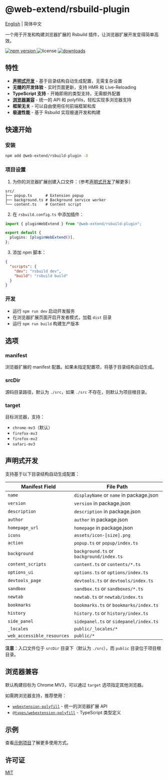 # @web-extend/rsbuild-plugin

[English](./README.md) | 简体中文

一个用于开发和构建浏览器扩展的 Rsbuild 插件，让浏览器扩展开发变得简单高效。

<p>
  <a href="https://npmjs.com/package/@web-extend/rsbuild-plugin">
   <img src="https://img.shields.io/npm/v/@web-extend/rsbuild-plugin?style=flat-square&colorA=564341&colorB=EDED91" alt="npm version" />
  </a>
  <img src="https://img.shields.io/badge/License-MIT-blue.svg?style=flat-square&colorA=564341&colorB=EDED91" alt="license" />
  <a href="https://npmcharts.com/compare/@web-extend/rsbuild-plugin?minimal=true"><img src="https://img.shields.io/npm/dm/@web-extend/rsbuild-plugin.svg?style=flat-square&colorA=564341&colorB=EDED91" alt="downloads" /></a>
</p>

## 特性

- **[声明式开发](#declarative-development)** - 基于目录结构自动生成配置，无需复杂设置
- **无缝的开发体验** - 实时页面更新，支持 HMR 和 Live-Reloading
- **TypeScript 支持** - 开箱即用的类型支持，无需额外配置
- **[浏览器兼容](#browser-compatibility)** - 统一的 API 和 polyfills，轻松实现多浏览器支持
- **框架无关** - 可以自由使用任何前端框架和库
- **极速性能** - 基于 Rsbuild 实现极速开发和构建

## 快速开始

### 安装

```bash
npm add @web-extend/rsbuild-plugin -D
```

### 项目设置

1. 为你的浏览器扩展创建入口文件：（参考[声明式开发](#declarative-development)了解更多）

```
src/
├── popup.ts      # Extension popup
├── background.ts # Background service worker
└── content.ts    # Content script
```

2. 在 `rsbuild.config.ts` 中添加插件：

```ts
import { pluginWebExtend } from "@web-extend/rsbuild-plugin";

export default {
  plugins: [pluginWebExtend()],
};
```

3. 添加 npm 脚本：

```json
{
  "scripts": {
    "dev": "rsbuild dev",
    "build": "rsbuild build"
  }
}
```

### 开发

- 运行 `npm run dev` 启动开发服务
- 在浏览器扩展页面开启开发者模式，加载 `dist` 目录
- 运行 `npm run build` 构建生产版本

## 选项

### manifest

浏览器扩展的 manifest 配置。如果未指定配置项，将基于目录结构自动生成。

### srcDir

源码目录路径，默认为 `./src`，如果 `./src` 不存在，则默认为项目根目录。

### target

目标浏览器，支持：

- `chrome-mv3`（默认）
- `firefox-mv3`
- `firefox-mv2`
- `safari-mv3`

<h2 id="declarative-development">声明式开发</h2>

支持基于以下目录结构自动生成配置：

| Manifest Field             | File Path                                |
| -------------------------- | ---------------------------------------- |
| `name`                     | `displayName` or `name` in package.json  |
| `version`                  | `version` in package.json                |
| `description`              | `description` in package.json            |
| `author`                   | `author` in package.json                 |
| `homepage_url`             | `homepage` in package.json               |
| `icons`                    | `assets/icon-[size].png`                 |
| `action`                   | `popup.ts` or `popup/index.ts`           |
| `background`               | `background.ts` or `background/index.ts` |
| `content_scripts`          | `content.ts` or `contents/*.ts`          |
| `options_ui`               | `options.ts` or `options/index.ts`       |
| `devtools_page`            | `devtools.ts` or `devtools/index.ts`     |
| `sandbox`                  | `sandbox.ts` or `sandboxes/*.ts`         |
| `newtab`                   | `newtab.ts` or `newtab/index.ts`         |
| `bookmarks`                | `bookmarks.ts` or `bookmarks/index.ts`   |
| `history`                  | `history.ts` or `history/index.ts`       |
| `side_panel`               | `sidepanel.ts` or `sidepanel/index.ts`   |
| `_locales`                 | `public/_locales/*`                      |
| `web_accessible_resources` | `public/*`                               |

**注意**：入口文件位于 `srcDir` 目录下（默认为 `./src`），而 `public` 目录位于项目根目录。

<h2 id="browser-compatibility">浏览器兼容</h2>

默认构建目标为 Chrome MV3，可以通过 `target` 选项指定其他浏览器。

如需跨浏览器支持，推荐使用：

- [`webextension-polyfill`](https://www.npmjs.com/package/webextension-polyfill) - 统一的浏览器扩展 API
- [`@types/webextension-polyfill`](https://www.npmjs.com/package/@types/webextension-polyfill) - TypeScript 类型定义

## 示例

查看[示例项目](./examples/)了解更多使用方式。

## 许可证

[MIT](./LICENSE)
